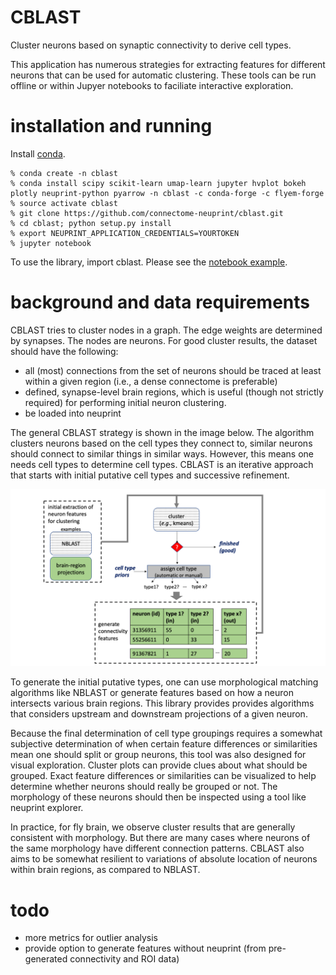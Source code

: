 # CBLAST
Cluster neurons based on synaptic connectivity to derive cell types.

This application has numerous strategies for extracting features for different
neurons that can be used for automatic clustering.  These tools can be run offline
or within Jupyer notebooks to faciliate interactive exploration.

# installation and running

Install [conda](https://docs.conda.io/en/latest/miniconda.html).

    % conda create -n cblast
    % conda install scipy scikit-learn umap-learn jupyter hvplot bokeh plotly neuprint-python pyarrow -n cblast -c conda-forge -c flyem-forge
    % source activate cblast 
    % git clone https://github.com/connectome-neuprint/cblast.git
    % cd cblast; python setup.py install
    % export NEUPRINT_APPLICATION_CREDENTIALS=YOURTOKEN
    % jupyter notebook 

To use the library, import cblast.  Please see the [notebook example](/cblast%20example.ipynb).

# background and data requirements

CBLAST tries to cluster nodes in a graph. The edge weights are determined by synapses.  The nodes are neurons.
For good cluster results, the dataset should have the following:

* all (most) connections from the set of neurons should be traced at least within a given region (i.e., a dense connectome is preferable)
* defined, synapse-level brain regions, which is useful (though not strictly required) for performing initial neuron clustering.
* be loaded into neuprint

The general CBLAST strategy is shown in the image below.  The algorithm clusters neurons based on the cell types they connect to, similar neurons should connect to similar things in similar ways.  However, this means one needs cell types to determine cell types.  CBLAST is an iterative approach that starts with initial putative cell types and successive refinement.

![cblast](cblast.png)

To generate the initial putative types, one can use morphological matching algorithms like NBLAST or generate features based on how a neuron intersects various brain regions.  This library provides provides algorithms that considers upstream and downstream projections of a given neuron.

Because the final determination of cell type groupings requires a somewhat subjective determination of when certain feature differences or similarities mean one should split or group neurons, this tool was also designed for visual exploration.  Cluster plots can provide clues about what should be grouped.  Exact feature differences or similarities can be visualized to help determine whether neurons should really be grouped or not.  The morphology of these neurons should then be inspected
using a tool like neuprint explorer. 

In practice, for fly brain, we observe cluster results that are generally consistent with morphology.  But there are many cases where neurons of the same morphology have different connection patterns.  CBLAST also aims to be somewhat resilient to variations of absolute location of neurons within brain regions, as compared to NBLAST.

# todo

* more metrics for outlier analysis
* provide option to generate features without neuprint (from pre-generated
connectivity and ROI data)
